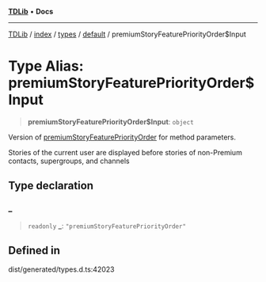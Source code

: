 [**TDLib**](../../../../../../README.md) • **Docs**

***

[TDLib](../../../../../../modules.md) / [index](../../../../../README.md) / [types](../../../README.md) / [default](../README.md) / premiumStoryFeaturePriorityOrder$Input

# Type Alias: premiumStoryFeaturePriorityOrder$Input

> **premiumStoryFeaturePriorityOrder$Input**: `object`

Version of [premiumStoryFeaturePriorityOrder](premiumStoryFeaturePriorityOrder.md) for method parameters.

Stories of the current user are displayed before stories of non-Premium contacts, supergroups, and channels

## Type declaration

### \_

> `readonly` **\_**: `"premiumStoryFeaturePriorityOrder"`

## Defined in

dist/generated/types.d.ts:42023
